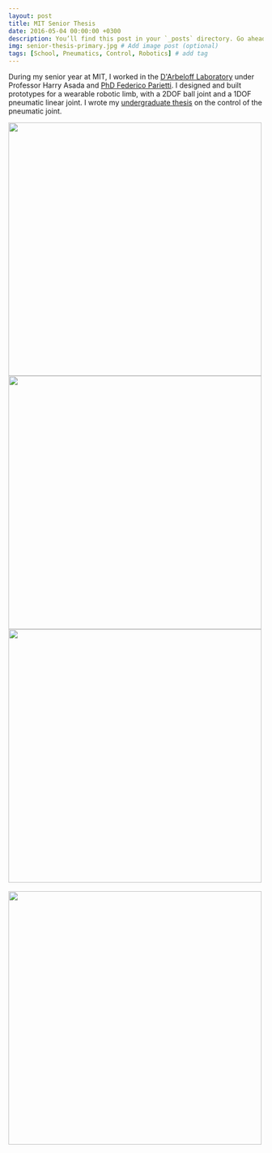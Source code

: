 ```yaml
---
layout: post
title: MIT Senior Thesis
date: 2016-05-04 00:00:00 +0300
description: You’ll find this post in your `_posts` directory. Go ahead and edit it and re-build the site to see your changes. # Add post description (optional)
img: senior-thesis-primary.jpg # Add image post (optional)
tags: [School, Pneumatics, Control, Robotics] # add tag
---
```


During my senior year at MIT, I worked in the <a href="http://darbelofflab.mit.edu/" target="_blank">D'Arbeloff Laboratory</a>
under Professor Harry Asada and <a href="https://www.linkedin.com/in/fred-parietti/" target="_blank">PhD Federico Parietti</a>. I designed and built prototypes for a wearable robotic limb, with a 2DOF ball joint and a 1DOF pneumatic linear joint. I wrote my <a href="https://dspace.mit.edu/handle/1721.1/105691?show=full" target="_blank">undergraduate thesis</a> on the control of the pneumatic joint. 

<img align="left" height="500"  src="{{site.baseurl}}/assets/img/senior-thesis-1.jpg">
<img align="left" height="500"  src="{{site.baseurl}}/assets/img/senior-thesis-2.jpg">
<img align="left" height="500"  src="{{site.baseurl}}/assets/img/senior-thesis-3.jpg">
<br clear="all"/><br/>

<img align="left" height="500"  src="{{site.baseurl}}/assets/img/senior-thesis-1.gif">


<br clear="all"/><br/>
